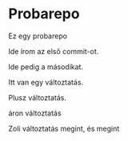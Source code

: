 # Probarepo
Ez egy probarepo

Ide írom az első commit-ot.

Ide pedig a másodikat.

Itt van egy változtatás.

Plusz változtatás.

áron változtatás

Zoli változtatás megint, és megint
